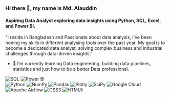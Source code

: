 ### Hi there 👋, my name is Md. Alauddin
#### Aspiring Data Analyst exploring data insights using Python, SQL, Excel, and Power BI.

"I reside in Bangladesh and Passionate about data analysis, I’ve been honing my skills in different analysing tools over the past year. My goal is to become a dedicated data analyst, solving complex business and industrial challenges through data-driven insights."

- 🌱 I’m currently learning  Data engineering, building data pipelines, statistics and just how to be a better Data professional.

![SQL](https://img.shields.io/badge/SQL-Expert-blue?logo=sqlite&logoColor=white&style=for-the-badge) ![Power BI](https://img.shields.io/badge/Power%20BI-Expert-F2C811?logo=power-bi&logoColor=white&style=for-the-badge)  
![Python](https://img.shields.io/badge/python-Expert-3670A0?style=for-the-badge&logo=python&logoColor=ffdd54) ![NumPy](https://img.shields.io/badge/numpy-Expert-%23013243.svg?style=for-the-badge&logo=numpy&logoColor=white) ![Pandas](https://img.shields.io/badge/pandas-Expert-%23150458.svg?style=for-the-badge&logo=pandas&logoColor=white) ![Plotly](https://img.shields.io/badge/Plotly-%233F4F75.svg?style=for-the-badge&logo=plotly&logoColor=white) ![SciPy](https://img.shields.io/badge/SciPy-%230C55A5.svg?style=for-the-badge&logo=scipy&logoColor=%white) ![Google Cloud](https://img.shields.io/badge/Google%20Cloud-%234285F4.svg?style=for-the-badge&logo=google-cloud&logoColor=white) ![Apache Airflow](https://img.shields.io/badge/Apache%20Airflow-017CEE?style=for-the-badge&logo=Apache%20Airflow&logoColor=white) ![CSS3](https://img.shields.io/badge/css3-%231572B6.svg?style=for-the-badge&logo=css3&logoColor=white) ![HTML5](https://img.shields.io/badge/html5-%23E34F26.svg?style=for-the-badge&logo=html5&logoColor=white)


